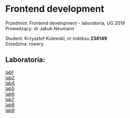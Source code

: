 # Frontend development
Przedmiot: Frontend development - laboratoria, UG 2019  
Prowadzący: dr Jakub Neumann  

Student: Krzysztof Kulewski, nr indeksu **238149**  
Dziedzina: rowery  

## Laboratoria:
[lab1](lab1)  
[lab2](lab2)  
[lab4](lab4)  
[lab5](lab5)  
[lab6](lab6)  
[lab7](lab7)  
[lab8](lab8)  
[lab9](lab9)  
